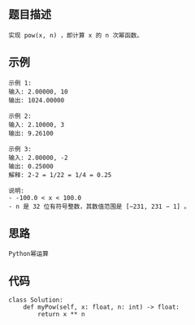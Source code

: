 ## 题目描述
```
实现 pow(x, n) ，即计算 x 的 n 次幂函数。
```

## 示例
```
示例 1:
输入: 2.00000, 10
输出: 1024.00000

示例 2:
输入: 2.10000, 3
输出: 9.26100

示例 3:
输入: 2.00000, -2
输出: 0.25000
解释: 2-2 = 1/22 = 1/4 = 0.25

说明:
- -100.0 < x < 100.0
- n 是 32 位有符号整数，其数值范围是 [−231, 231 − 1] 。
```

## 思路
```
Python幂运算
```

## 代码
```
class Solution:
    def myPow(self, x: float, n: int) -> float:
        return x ** n
```
